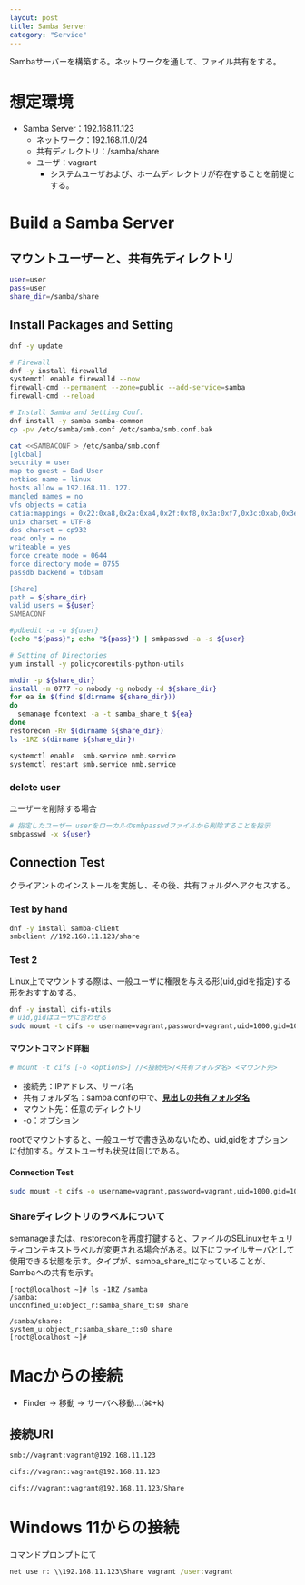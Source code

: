 ```yaml
---
layout: post
title: Samba Server
category: "Service"
---
```


Sambaサーバーを構築する。ネットワークを通して、ファイル共有をする。

# 想定環境

- Samba Server：192.168.11.123
    - ネットワーク：192.168.11.0/24
    - 共有ディレクトリ：/samba/share
    - ユーザ：vagrant
        - システムユーザおよび、ホームディレクトリが存在することを前提とする。

# Build a Samba Server

## マウントユーザーと、共有先ディレクトリ

```sh
user=user
pass=user
share_dir=/samba/share
```

## Install Packages and Setting

```sh
dnf -y update

# Firewall
dnf -y install firewalld
systemctl enable firewalld --now
firewall-cmd --permanent --zone=public --add-service=samba
firewall-cmd --reload

# Install Samba and Setting Conf.
dnf install -y samba samba-common
cp -pv /etc/samba/smb.conf /etc/samba/smb.conf.bak

cat <<SAMBACONF > /etc/samba/smb.conf
[global]
security = user
map to guest = Bad User
netbios name = linux
hosts allow = 192.168.11. 127.
mangled names = no
vfs objects = catia
catia:mappings = 0x22:0xa8,0x2a:0xa4,0x2f:0xf8,0x3a:0xf7,0x3c:0xab,0x3e:0xbb,0x3f:0xbf,0x5c:0xff,0x7c:0xa6
unix charset = UTF-8
dos charset = cp932
read only = no
writeable = yes
force create mode = 0644
force directory mode = 0755
passdb backend = tdbsam

[Share]
path = ${share_dir}
valid users = ${user}
SAMBACONF

#pdbedit -a -u ${user}
(echo "${pass}"; echo "${pass}") | smbpasswd -a -s ${user}

# Setting of Directories
yum install -y policycoreutils-python-utils

mkdir -p ${share_dir}
install -m 0777 -o nobody -g nobody -d ${share_dir}
for ea in $(find $(dirname ${share_dir}))
do
  semanage fcontext -a -t samba_share_t ${ea}
done
restorecon -Rv $(dirname ${share_dir})
ls -1RZ $(dirname ${share_dir})

systemctl enable  smb.service nmb.service
systemctl restart smb.service nmb.service
```

### delete user

ユーザーを削除する場合

```sh
# 指定したユーザー userをローカルのsmbpasswdファイルから削除することを指示
smbpasswd -x ${user}
```

## Connection Test

クライアントのインストールを実施し、その後、共有フォルダへアクセスする。

### Test by hand

```sh
dnf -y install samba-client
smbclient //192.168.11.123/share
```

### Test 2

Linux上でマウントする際は、一般ユーザに権限を与える形(uid,gidを指定)する形をおすすめする。

```sh
dnf -y install cifs-utils
# uid,gidはユーザに合わせる
sudo mount -t cifs -o username=vagrant,password=vagrant,uid=1000,gid=1000 '//192.168.11.123/Share' /media ; echo $?
```

#### マウントコマンド詳細

```sh
# mount -t cifs [-o <options>] //<接続先>/<共有フォルダ名> <マウント先>
```

- 接続先：IPアドレス、サーバ名
- 共有フォルダ名：samba.confの中で、**<u>見出しの共有フォルダ名</u>**
- マウント先：任意のディレクトリ
- -o：オプション

rootでマウントすると、一般ユーザで書き込めないため、uid,gidをオプションに付加する。ゲストユーザも状況は同じである。

#### Connection Test

```sh
sudo mount -t cifs -o username=vagrant,password=vagrant,uid=1000,gid=1000 '//192.168.11.123/vagrant' /media
```

### Shareディレクトリのラベルについて

semanageまたは、restoreconを再度打鍵すると、ファイルのSELinuxセキュリティコンテキストラベルが変更される場合がある。以下にファイルサーバとして使用できる状態を示す。タイプが、samba_share_tになっていることが、Sambaへの共有を示す。

```
[root@localhost ~]# ls -1RZ /samba
/samba:
unconfined_u:object_r:samba_share_t:s0 share

/samba/share:
system_u:object_r:samba_share_t:s0 share
[root@localhost ~]# 
```

# Macからの接続

- Finder -> 移動 -> サーバへ移動...(⌘+k)

## 接続URI

```sh
smb://vagrant:vagrant@192.168.11.123
```

```sh
cifs://vagrant:vagrant@192.168.11.123
```

```sh
cifs://vagrant:vagrant@192.168.11.123/Share
```

# Windows 11からの接続

コマンドプロンプトにて

```bat
net use r: \\192.168.11.123\Share vagrant /user:vagrant
```
